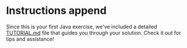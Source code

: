 # Instructions append

Since this is your first Java exercise, we've included a detailed [TUTORIAL.md](https://github.com/exercism/java/blob/main/exercises/practice/hello-world/TUTORIAL.md)
file that guides you through your solution. Check it out for tips and
assistance!

